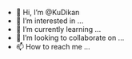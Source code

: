 - 👋 Hi, I’m @KuDikan
- 👀 I’m interested in ...
- 🌱 I’m currently learning ...
- 💞️ I’m looking to collaborate on ...
- 📫 How to reach me ...

<!---
KuDikan/KuDikan is a ✨ special ✨ repository because its `README.md` (this file) appears on your GitHub profile.
You can click the Preview link to take a look at your changes.
--->
